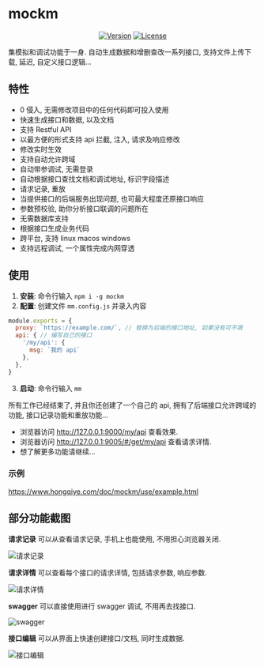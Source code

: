 # mockm
<p align="center">
  <a href="https://www.npmjs.com/package/mockm"><img src="https://img.shields.io/npm/v/mockm.svg?sanitize=true" alt="Version"></a>
  <a href="https://www.npmjs.com/package/mockm"><img src="https://img.shields.io/npm/l/mockm.svg?sanitize=true" alt="License"></a>
<p>

集模拟和调试功能于一身. 自动生成数据和增删查改一系列接口, 支持文件上传下载, 延迟, 自定义接口逻辑...

## 特性
- 0 侵入, 无需修改项目中的任何代码即可投入使用
- 快速生成接口和数据, 以及文档
- 支持 Restful API
- 以最方便的形式支持 api 拦截, 注入, 请求及响应修改
- 修改实时生效
- 支持自动允许跨域
- 自动带参调试, 无需登录
- 自动根据接口查找文档和调试地址, 标识字段描述
- 请求记录, 重放
- 当提供接口的后端服务出现问题, 也可最大程度还原接口响应
- 参数预校验, 助你分析接口联调的问题所在
- 无需数据库支持
- 根据接口生成业务代码
- 跨平台, 支持 linux macos windows
- 支持远程调试, 一个属性完成内网穿透

## 使用
1. **安装**: 命令行输入 `npm i -g mockm`
2. **配置**: 创建文件 `mm.config.js` 并录入内容
``` js
module.exports = {
  proxy: `https://example.com/`, // 替换为后端的接口地址, 如果没有可不填
  api: { // 编写自己的接口
    '/my/api': {
      msg: `我的 api`
    },
  },
}
```
3. **启动**: 命令行输入 `mm`

所有工作已经结束了, 并且你还创建了一个自己的 api, 拥有了后端接口允许跨域的功能, 接口记录功能和重放功能...
- 浏览器访问 http://127.0.0.1:9000/my/api 查看效果.
- 浏览器访问 http://127.0.0.1:9005/#/get/my/api 查看请求详情.
- 想了解更多功能请继续...

### 示例
https://www.hongqiye.com/doc/mockm/use/example.html

## 部分功能截图
**请求记录**
可以从查看请求记录, 手机上也能使用, 不用担心浏览器关闭.

![请求记录](https://cdn.jsdelivr.net/gh/wll8/mockm@1.1.14/doc/image/mockm_api_list_2020-09-21_100140.png)

**请求详情**
可以查看每个接口的请求详情, 包括请求参数, 响应参数.

![请求详情](https://cdn.jsdelivr.net/gh/wll8/mockm@1.1.14/doc/image/mockm_history_2020-11-10-11-33-26.png)

**swagger**
可以直接使用进行 swagger 调试, 不用再去找接口.

![swagger](https://cdn.jsdelivr.net/gh/wll8/mockm@1.1.14/doc/image/mockm_swagger_2020-11-10-11-32-18.png)

**接口编辑**
可以从界面上快速创建接口/文档, 同时生成数据.

![接口编辑](https://cdn.jsdelivr.net/gh/wll8/mockm@1.1.14/doc/image/mockm_apiWebEdit_2020-11-10-14-03-22.png)

